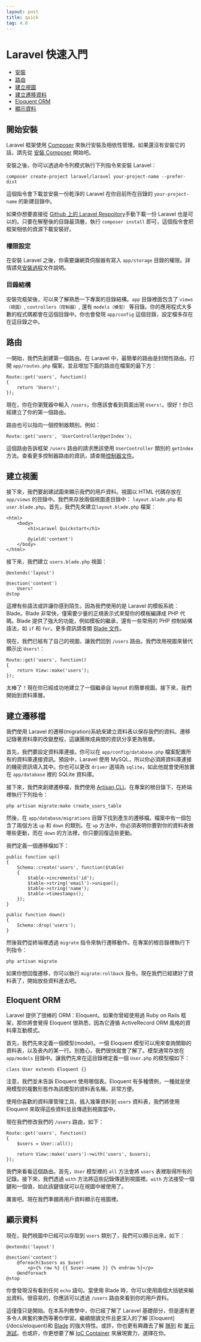 ```yaml
---
layout: post
title: quick
tag: 4.0
---
```

# Laravel 快速入門

- [安裝](#installation)
- [路由](#routing)
- [建立視圖](#creating-a-view)
- [建立遷移資料](#creating-a-migration)
- [Eloquent ORM](#eloquent-orm)
- [顯示資料](#displaying-data)

<a name="installation"></a>
## 開始安裝

Laravel 框架使用 [Composer](http://getcomposer.org) 來執行安裝及相依性管理。如果還沒有安裝它的話，請先從 [安裝 Composer](http://getcomposer.org/doc/00-intro.md) 開始吧。

安裝之後，你可以透過命令列模式執行下列指令來安裝 Laravel：

	composer create-project laravel/laravel your-project-name --prefer-dist

這個指令會下載並安裝一份乾淨的 Laravel 在你目前所在目錄的 `your-project-name` 的新建目錄中。

如果你想要直接從 [Github 上的 Laravel Respoitory](https://github.com/laravel/laravel/archive/master.zip)手動下載一份 Laravel 也是可以的。只要在解壓後的目錄最頂層，執行 `composer install` 即可，這個指令會把框架相依的資源下載安裝好。

<a name="permissions"></a>
### 權限設定

在安裝 Laravel 之後，你需要讓網頁伺服器有寫入 `app/storage` 目錄的權限。詳情請見[安裝過程](/docs/artisan)文件說明。

<a name="directories"></a>
### 目錄結構

安裝完框架後，可以來了解熟悉一下專案的目錄結構。`app` 目錄裡面包含了 `views（視圖）`, `controllers（控制器）`, 還有 `models（模型）` 等目錄。你的應用程式大多數的程式碼都會在這個目錄中。你也會發現 `app/config` 這個目錄，設定檔多存在在這目錄之中。

<a name="routing"></a>
## 路由

一開始，我們先創建第一個路由。在 Laravel 中，最簡單的路由是封閉性路由。打開 `app/routes.php` 檔案，並且增加下面的路由在檔案的最下方：

	Route::get('users', function()
	{
		return 'Users!';
	});

現在，你在你瀏覽器中輸入 `/users`，你應該會看到頁面出現 `Users!`。很好！你已經建立了你的第一個路由。

路由也可以指向一個控制器類別。例如：

	Route::get('users', 'UserController@getIndex');

這個路由告訴框架 `/users` 路由的請求應該使用 `UserController` 類別的 `getIndex` 方法。查看更多控制器路由的資訊，請查閱[控制器文件](/docs/controllers)。

<a name="creating-a-view"></a>
## 建立視圖

接下來，我們要創建試圖來顯示我們的用戶資料。視圖以 HTML 代碼存放在 `app/views` 的目錄中。我們來存放兩個視圖進目錄中： `layout.blade.php` 和 `user.blade.php`。首先，我們先來建立`layout.blade.php` 檔案：

	<html>
		<body>
			<h1>Laravel Quickstart</h1>

			@yield('content')
		</body>
	</html>

接下來，我們建立 `users.blade.php` 視圖：

	@extends('layout')

	@section('content')
		Users!
	@stop

這裡有些語法或許讓你感到陌生。因為我們使用的是 Laravel 的模板系統：Blade。Blade 非常快，僅需要少量的正規表示式來幫你的模板編譯成 PHP 代碼。Blade 提供了強大的功能，例如模板的繼承，還有一些常用的 PHP 控制結構語法，如 `if` 和 `for`。更多資訊請查閱 [Blade 文件](/docs/templates)。

現在，我們已經有了自己的視圖，讓我們回到 `/users` 路由。我們改用視圖來替代顯示出 `Users!`：

	Route::get('users', function()
	{
		return View::make('users');
	});

太棒了！現在你已經成功地建立了一個繼承自 layout 的簡單視圖。接下來，我們開始到資料庫層。

<a name="creating-a-migration"></a>
## 建立遷移檔

我們使用 Laravel 的遷移(migration)系統來建立資料表以保存我們的資料。遷移記錄著資料庫的改變歷程，這讓團隊成員間的資訊分享更為簡單。

首先，我們要設定資料庫連接。你可以在 `app/config/database.php` 檔案配置所有的資料庫連接資訊。預設中，Laravel 使用 MySQL，所以你必須將資料庫連接的機密資訊填入其中。你也可以更改 `driver` 選項為 `sqlite`，如此他就會使用放置在 `app/database` 裡的 SQLite 資料庫。

接下來，我們來創建遷移檔，我們使用 [Artisan CLI](/docs/artisan)。在專案的根目錄下，在終端裡執行下列指令：

	php artisan migrate:make create_users_table

然後，在 `app/database/migrations` 目錄下找到產生的遷移檔。檔案中有一個包含了兩個方法 `up` 和 `down` 的類別。在 `up` 方法中，你必須表明你要對你的資料表做哪些更動，而在 `down` 的方法裡，你只要回復這些更動。

我們定義一個遷移檔如下：

	public function up()
	{
		Schema::create('users', function($table)
		{
			$table->increments('id');
			$table->string('email')->unique();
			$table->string('name');
			$table->timestamps();
		});
	}

	public function down()
	{
		Schema::drop('users');
	}

然後我們從終端裡透過 `migrate` 指令來執行遷移動作。在專案的根目錄裡執行下列指令：

	php artisan migrate

如果你想回復遷移，你可以執行 `migrate:rollback` 指令。現在我們已經建好了資料表了，開始放些資料進去吧。

<a name="eloquent-orm"></a>
## Eloquent ORM

Laravel 提供了很棒的 ORM：Eloquent。如果你曾經使用過 Ruby on Rails 框架，那你將會覺得 Eloquent 很熟悉，因為它遵循 ActiveRecord ORM 風格的資料庫互動模式。

首先，我們先來定義一個模型(model)。一個 Eloquent 模型可以用來查詢關聯的資料表，以及表內的某一行。別擔心，我們很快就會了解了。模型通常存放在 `app/models` 目錄中。讓我們先來在這目錄裡定義一個 `User.php` 的模型檔如下：

	class User extends Eloquent {}

注意，我們並未告訴 Eloquent 使用哪個表。Eloquent 有多種慣例，一種就是使用模型的複數形態作為該模型的資料表名稱，非常方便。

使用你喜歡的資料庫管理工具，插入幾筆資料到 `users` 資料表，我們將使用 Eloquent 來取得這些資料並且傳遞到視圖當中。

現在我們修改我們的 `/users` 路由，如下： 

	Route::get('users', function()
	{
		$users = User::all();

		return View::make('users')->with('users', $users);
	});

我們來看看這個路由。首先，`User` 模型裡的 `all` 方法會將 `users` 表裡取得所有的記錄。接下來，我們透過 `with` 方法將這些記錄傳遞到視圖裡。`with` 方法接受一個鍵和一個值，如此該鍵值就可以在視圖中被使用了。

厲害吧。現在我們準備將用戶資料顯示在視圖裡。

<a name="displaying-data"></a>
## 顯示資料

現在，我們視圖中已經可以存取到 `users` 類別了，我們可以顯示出來，如下：

	@extends('layout')

	@section('content')
		@foreach($users as $user)
			<p>{% raw %} {{ $user->name }} {% endraw %}</p>
		@endforeach
	@stop

你會發現沒有看到任何 `echo` 語句。當使用 Blade 時，你可以使用兩個大括號來輸出資料。很容易的，你應該可以透過 `/users` 路由來看到你的用戶資料。

這僅僅只是開始。在本系列教學中，你已經了解了 Laravel 基礎部分，但是還有更多令人興奮的東西等著你學習。繼續閱讀文件且更深入的了解 [Eloquent] (/docs/eloquent)和 [Blade](/docs/templates) 的強大特性。或許，你也更有興趣去了解 [隊列](/docs/templates) 和 [單元測試](/docs/testing)。也或許，你更想要了解 [IoC Container](/docs/ioc) 來展現實力，選擇在你。
